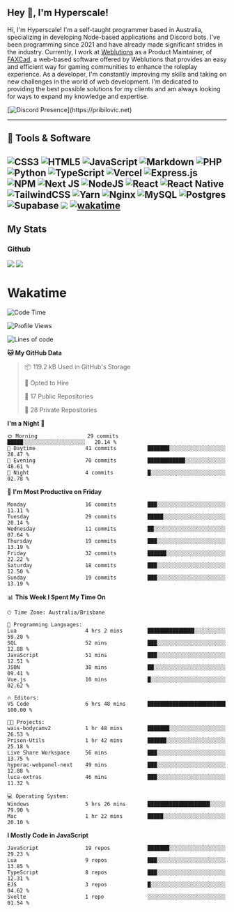 ## Hey 👋, I'm Hyperscale!

Hi, I'm Hyperscale! I'm a self-taught programmer based in Australia, specializing in developing Node-based applications and Discord bots. I've been programming since 2021 and have already made significant strides in the industry. Currently, I work at [Weblutions](https://weblutions.com) as a Product Maintainer, of [FAXCad](https://weblutions.com/store/faxcad), a web-based software offered by Weblutions that provides an easy and efficient way for gaming communities to enhance the roleplay experience. As a developer, I'm constantly improving my skills and taking on new challenges in the world of web development. I'm dedicated to providing the best possible solutions for my clients and am always looking for ways to expand my knowledge and expertise.

[![Discord Presence](https://lanyard.cnrad.dev/api/906061699562475581?=idleMessage=:Just%Chillin%With%My%Kangaroo!)](https://pribilovic.net)

<p align="center">
<a href="https://github.com/Hyperscale1">
</a>
</p>

---
## 🔧 Tools & Software

![CSS3](https://img.shields.io/badge/css3-%231572B6.svg?style=for-the-badge&logo=css3&logoColor=white) ![HTML5](https://img.shields.io/badge/html5-%23E34F26.svg?style=for-the-badge&logo=html5&logoColor=white) ![JavaScript](https://img.shields.io/badge/javascript-%23323330.svg?style=for-the-badge&logo=javascript&logoColor=%23F7DF1E)  ![Markdown](https://img.shields.io/badge/markdown-%23000000.svg?style=for-the-badge&logo=markdown&logoColor=white) ![PHP](https://img.shields.io/badge/php-%23777BB4.svg?style=for-the-badge&logo=php&logoColor=white) ![Python](https://img.shields.io/badge/python-3670A0?style=for-the-badge&logo=python&logoColor=ffdd54) ![TypeScript](https://img.shields.io/badge/typescript-%23007ACC.svg?style=for-the-badge&logo=typescript&logoColor=white) ![Vercel](https://img.shields.io/badge/vercel-%23000000.svg?style=for-the-badge&logo=vercel&logoColor=white) ![Express.js](https://img.shields.io/badge/express.js-%23404d59.svg?style=for-the-badge&logo=express&logoColor=%2361DAFB) ![NPM](https://img.shields.io/badge/NPM-%23000000.svg?style=for-the-badge&logo=npm&logoColor=white) ![Next JS](https://img.shields.io/badge/Next-black?style=for-the-badge&logo=next.js&logoColor=white) ![NodeJS](https://img.shields.io/badge/node.js-6DA55F?style=for-the-badge&logo=node.js&logoColor=white) ![React](https://img.shields.io/badge/react-%2320232a.svg?style=for-the-badge&logo=react&logoColor=%2361DAFB) ![React Native](https://img.shields.io/badge/react_native-%2320232a.svg?style=for-the-badge&logo=react&logoColor=%2361DAFB) ![TailwindCSS](https://img.shields.io/badge/tailwindcss-%2338B2AC.svg?style=for-the-badge&logo=tailwind-css&logoColor=white) ![Yarn](https://img.shields.io/badge/yarn-%232C8EBB.svg?style=for-the-badge&logo=yarn&logoColor=white) ![Nginx](https://img.shields.io/badge/nginx-%23009639.svg?style=for-the-badge&logo=nginx&logoColor=white) ![MySQL](https://img.shields.io/badge/mysql-%2300f.svg?style=for-the-badge&logo=mysql&logoColor=white) ![Postgres](https://img.shields.io/badge/postgres-%23316192.svg?style=for-the-badge&logo=postgresql&logoColor=white) ![Supabase](https://img.shields.io/badge/Supabase-3ECF8E?style=for-the-badge&logo=supabase&logoColor=white) ![](https://img.shields.io/badge/Ubuntu-E95420?style=for-the-badge&logo=ubuntu&logoColor=white) [![wakatime](https://wakatime.com/badge/user/6e098b16-30e8-493e-bf77-598fafbb912d.svg?style=for-the-badge)](https://wakatime.com/@6e098b16-30e8-493e-bf77-598fafbb912d) 
---
## My Stats

### Github
![](https://github-readme-stats.vercel.app/api?username=Hyperscale1&theme=blue-green)
![](https://github-readme-stats.vercel.app/api/top-langs/?username=Hyperscale1&theme=blue-green)

# Wakatime
<!--START_SECTION:waka-->
![Code Time](http://img.shields.io/badge/Code%20Time-762%20hrs%2053%20mins-blue)

![Profile Views](http://img.shields.io/badge/Profile%20Views-0-blue)

![Lines of code](https://img.shields.io/badge/From%20Hello%20World%20I%27ve%20Written-398.8%20thousand%20lines%20of%20code-blue)

**🐱 My GitHub Data** 

> 📦 119.2 kB Used in GitHub's Storage 
 > 
> 💼 Opted to Hire
 > 
> 📜 17 Public Repositories 
 > 
> 🔑 28 Private Repositories 
 > 
**I'm a Night 🦉** 

```text
🌞 Morning                29 commits          █████░░░░░░░░░░░░░░░░░░░░   20.14 % 
🌆 Daytime                41 commits          ███████░░░░░░░░░░░░░░░░░░   28.47 % 
🌃 Evening                70 commits          ████████████░░░░░░░░░░░░░   48.61 % 
🌙 Night                  4 commits           █░░░░░░░░░░░░░░░░░░░░░░░░   02.78 % 
```
📅 **I'm Most Productive on Friday** 

```text
Monday                   16 commits          ███░░░░░░░░░░░░░░░░░░░░░░   11.11 % 
Tuesday                  29 commits          █████░░░░░░░░░░░░░░░░░░░░   20.14 % 
Wednesday                11 commits          ██░░░░░░░░░░░░░░░░░░░░░░░   07.64 % 
Thursday                 19 commits          ███░░░░░░░░░░░░░░░░░░░░░░   13.19 % 
Friday                   32 commits          ██████░░░░░░░░░░░░░░░░░░░   22.22 % 
Saturday                 18 commits          ███░░░░░░░░░░░░░░░░░░░░░░   12.50 % 
Sunday                   19 commits          ███░░░░░░░░░░░░░░░░░░░░░░   13.19 % 
```


📊 **This Week I Spent My Time On** 

```text
🕑︎ Time Zone: Australia/Brisbane

💬 Programming Languages: 
Lua                      4 hrs 2 mins        ███████████████░░░░░░░░░░   59.20 % 
SQL                      52 mins             ███░░░░░░░░░░░░░░░░░░░░░░   12.88 % 
JavaScript               51 mins             ███░░░░░░░░░░░░░░░░░░░░░░   12.51 % 
JSON                     38 mins             ██░░░░░░░░░░░░░░░░░░░░░░░   09.41 % 
Vue.js                   10 mins             █░░░░░░░░░░░░░░░░░░░░░░░░   02.62 % 

🔥 Editors: 
VS Code                  6 hrs 48 mins       █████████████████████████   100.00 % 

🐱‍💻 Projects: 
wais-bodycamv2           1 hr 48 mins        ███████░░░░░░░░░░░░░░░░░░   26.53 % 
Prison-Utils             1 hr 42 mins        ██████░░░░░░░░░░░░░░░░░░░   25.18 % 
Live Share Workspace     56 mins             ███░░░░░░░░░░░░░░░░░░░░░░   13.75 % 
hyperac-webpanel-next    49 mins             ███░░░░░░░░░░░░░░░░░░░░░░   12.08 % 
luca-extras              46 mins             ███░░░░░░░░░░░░░░░░░░░░░░   11.32 % 

💻 Operating System: 
Windows                  5 hrs 26 mins       ████████████████████░░░░░   79.90 % 
Mac                      1 hr 22 mins        █████░░░░░░░░░░░░░░░░░░░░   20.10 % 
```

**I Mostly Code in JavaScript** 

```text
JavaScript               19 repos            ███████░░░░░░░░░░░░░░░░░░   29.23 % 
Lua                      9 repos             ███░░░░░░░░░░░░░░░░░░░░░░   13.85 % 
TypeScript               8 repos             ███░░░░░░░░░░░░░░░░░░░░░░   12.31 % 
EJS                      3 repos             █░░░░░░░░░░░░░░░░░░░░░░░░   04.62 % 
Svelte                   1 repo              ░░░░░░░░░░░░░░░░░░░░░░░░░   01.54 % 
```




<!--END_SECTION:waka-->
